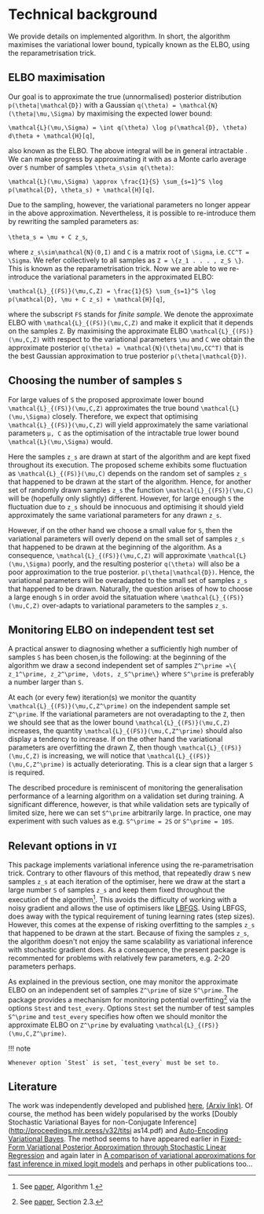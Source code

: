 # Technical background

We provide details on implemented algorithm. In short, the algorithm maximises the variational lower bound, typically known as the ELBO, using the reparametrisation trick.


## ELBO maximisation

Our goal is to approximate the true (unnormalised) posterior  distribution ``p(\theta|\mathcal{D})`` with a Gaussian ``q(\theta) = \mathcal{N}(\theta|\mu,\Sigma)`` by 
maximising the expected lower bound:

``\mathcal{L}(\mu,\Sigma) = \int q(\theta) \log p(\mathcal{D}, \theta) d\theta + \mathcal{H}[q]``,

also known as the ELBO. The above integral will be in general intractable . We can make progress by approximating it with as a Monte carlo average over ``S`` number of samples ``\theta_s\sim q(\theta)``:

``\mathcal{L}(\mu,\Sigma) \approx \frac{1}{S} \sum_{s=1}^S \log p(\mathcal{D}, \theta_s) + \mathcal{H}[q]``.

Due to the sampling, however, the variational parameters no longer appear in the above approximation. Nevertheless, it is possible to re-introduce them by rewriting the sampled parameters as:

``\theta_s = \mu + C z_s``,


where ``z_s\sim\mathcal{N}(0,I)`` and ``C`` is a matrix root of ``\Sigma``, i.e. ``CC^T = \Sigma``.
We refer collectively to all samples as ``Z = \{z_1 . . . , z_S \}``.
This is known as the reparametrisation trick. Now we are able to we re-introduce the variational parameters in the approximated ELBO:

``\mathcal{L}_{(FS)}(\mu,C,Z) = \frac{1}{S} \sum_{s=1}^S \log p(\mathcal{D}, \mu + C z_s) + \mathcal{H}[q]``,

where the subscript ``FS`` stands for *finite sample*. We denote the approximate ELBO with ``\mathcal{L}_{(FS)}(\mu,C,Z)`` and make it explicit that it depends on the samples ``Z``. 
By maximising the approximate ELBO ``\mathcal{L}_{(FS)}(\mu,C,Z)`` with respect to the variational parameters ``\mu`` and ``C`` we obtain the approximate posterior ``q(\theta) = \mathcal{N}(\theta|\mu,CC^T)`` that is the best Gaussian approximation to true posterior ``p(\theta|\mathcal{D})``.



## Choosing the number of samples ``S``

For large values of ``S`` the proposed approximate lower bound ``\mathcal{L}_{(FS)}(\mu,C,Z)`` approximates the true bound ``\mathcal{L}(\mu,\Sigma)`` closely.
Therefore, we expect that optimising ``\mathcal{L}_{(FS)}(\mu,C,Z)`` will yield
approximately the same variational parameters ``µ, C`` as the optimisation of the intractable true lower bound ``\mathcal{L}(\mu,\Sigma)`` would.


Here the samples ``z_s`` are drawn at start of the algorithm and are kept fixed throughout its execution. The proposed scheme exhibits some fluctuation as ``\mathcal{L}_{(FS)}(\mu,C)`` depends on the random set of samples ``z_s`` that happened to be drawn at the start of the algorithm. Hence, for another set of randomly drawn samples ``z_s`` the function  ``\mathcal{L}_{(FS)}(\mu,C)`` will be (hopefully only slightly) different. However, for large enough ``S`` the fluctuation due to ``z_s`` should be innocuous and optimising it should yield approximately the same variational parameters for any drawn ``z_s``.


However, if on the other hand we choose a small value for ``S``, then the variational parameters will overly depend on the small set of samples ``z_s`` that happened to be drawn at the beginning of the algorithm. As a consequence, ``\mathcal{L}_{(FS)}(\mu,C,Z)`` will approximate ``\mathcal{L}(\mu,\Sigma)`` poorly, and the resulting posterior ``q(\theta)`` will also be a poor approximation to the true posterior. ``p(\theta|\mathcal{D})``. Hence, the variational parameters will be overadapted to the small set of samples ``z_s`` that happened to be drawn. Naturally, the question arises of how to choose a large enough ``S`` in order avoid the sitatuation where ``\mathcal{L}_{(FS)}(\mu,C,Z)`` over-adapts to  variational parameters to the samples ``z_s``. 




## Monitoring ELBO on independent test set

A practical answer to diagnosing whether a sufficiently high number of samples ``S`` has been chosen,is the following: at the beginning of the algorithm we draw a second independent set of samples ``Z^\prime =\{ z_1^\prime, z_2^\prime, \dots, z_S^\prime\}`` where ``S^\prime`` is preferably a number larger than ``S``. 

At each (or every few) iteration(s) we monitor the quantity ``\mathcal{L}_{(FS)}(\mu,C,Z^\prime)`` on the independent sample set ``Z^\prime``. If the variational parameters are not overadapting to the ``Z``, then we should see that as the lower bound ``\mathcal{L}_{(FS)}(\mu,C,Z)``  increases, the quantity ``\mathcal{L}_{(FS)}(\mu,C,Z^\prime)``  should also display a tendency to increase. If on the other hand the variational parameters are overfitting the drawn
Z, then though ``\mathcal{L}_{(FS)}(\mu,C,Z)`` is increasing, we
will notice that ``\mathcal{L}_{(FS)}(\mu,C,Z^\prime)``  is actually deteriorating. This is a clear sign that a larger ``S`` is required.

The described procedure is reminiscent of monitoring the generalisation performance of a learning algorithm on a validation set during training. A significant difference, however, is that while validation sets are typically of limited size, here we can set ``S^\prime`` arbitrarily large. In practice, one may experiment with such values as e.g. ``S^\prime = 2S`` or  ``S^\prime = 10S``.



## Relevant options in `VI`

This package implements variational inference using the re-parametrisation trick.
Contrary to other flavours of this method, that repeatedly draw ``S`` new samples ``z_s`` at each iteration of the optimiser, here we draw at the start  a large number ``S`` of samples ``z_s`` and keep them fixed throughout the execution of the algorithm[^1]. This avoids the difficulty of working with a noisy gradient and allows the use of optimisers like [LBFGS](https://julianlsolvers.github.io/Optim.jl/stable/#algo/lbfgs/). Using LBFGS, does away with the typical requirement of tuning learning rates (step sizes). However, this comes at the expense of risking overfitting to the samples ``z_s`` that happened to be drawn at the start. Because of fixing the samples  ``z_s``, the algorithm doesn't not enjoy the same scalability as variational inference with stochastic gradient does. As a consequence, 
the present package is recommented for problems with relatively few parameters, e.g. 2-20 parameters perhaps.


As explained in the previous section, one may monitor the approximate ELBO on an independent set of samples ``Z^\prime`` of size ``S^\prime``. The package provides a mechanism for monitoring potential overfitting[^2] via the options `Stest` and `test_every`. Options `Stest` set the number of test samples ``S^\prime`` and `test_every` specifies how often we should monitor the approximate ELBO on ``Z^\prime``
by evaluating ``\mathcal{L}_{(FS)}(\mu,C,Z^\prime)``.

!!! note

    Whenever option `Stest` is set, `test_every` must be set to.




## Literature

The work was independently developed and published [here](https://doi.org/10.1007/s10044-015-0496-9), [(Arxiv link)](https://arxiv.org/pdf/1906.04507.pdf).
Of course, the method has been widely popularised by the works [Doubly Stochastic Variational Bayes for non-Conjugate Inference](http://proceedings.mlr.press/v32/titsi
as14.pdf) and [Auto-Encoding Variational Bayes](https://arxiv.org/abs/1312.6114).
The method seems to have appeared earlier in [Fixed-Form Variational Posterior Approximation through Stochastic Linear Regression](https://arxiv.org/abs/1206.6679) and again later in [A comparison of variational approximations for fast inference in mixed logit models](https://link.springer.com/article/10.1007%2Fs00180-015-0638-y) and perhaps in other publications too...


[^1]: See [paper](https://arxiv.org/pdf/1906.04507.pdf), Algorithm 1.
[^2]: See [paper](https://arxiv.org/pdf/1906.04507.pdf), Section 2.3.